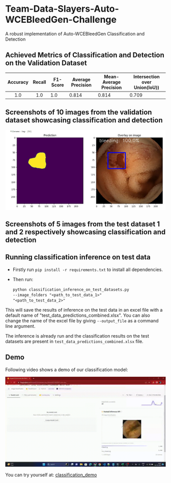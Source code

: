 # Team-Data-Slayers-Auto-WCEBleedGen-Challenge
A robust implementation of Auto-WCEBleedGen Classification and Detection

## Achieved Metrics of Classification and Detection on the Validation Dataset

| Accuracy | Recall | F1-Score | Average Precision | Mean-Average Precision | Intersection over Union(IoU)) |
|:--------:|:------:|----------|-------------------|------------------------|-------------------------------|
|    1.0   |   1.0  | 1.0      | 0.814             | 0.814                  | 0.709                         |

## Screenshots of 10 images from the validation dataset showcasing classification and detection

![Demo](miscellaneous/validation_results_screenshots/example_1.jpg)

## Screenshots of 5 images from the test dataset 1 and 2 respectively showcasing classification and detection

## Running classification inference on test data

- Firstly run <code>pip install -r requirements.txt</code> to install all dependencies.
- Then run:
  
  <code>python classification_inference_on_test_datasets.py --image_folders "<path_to_test_data_1>" "<path_to_test_data_2>"</code>

This will save the results of inference on the test data in an excel file with a default name of "test_data_predictions_combined.xlsx". You can also change the name of the excel file by giving <code>--output_file</code> as a command line argument.

The inference is already run and the classification results on the test datasets are present in <code>test_data_predictions_combined.xlsx</code> file.

## Demo

Following video shows a demo of our classification model:

![Demo](miscellaneous/classification_demo.gif)

You can try yourself at: [classification_demo](https://huggingface.co/Aaryan333/convnext-tiny-finetuned-misahub-auto-wce)
